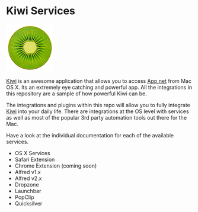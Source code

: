 # Kiwi Services

![Kiwi for App.net](Kiwi-128.png)

[Kiwi](http://kiwi-app.net) is an awesome application that allows you to access [App.net](http://app.net) from Mac OS X. Its an extremely eye catching and powerful app. All the integrations in this repository are a sample of how powerful Kiwi can be. 

The integrations and plugins within this repo will allow you to fully integrate [Kiwi](http://kiwi-app.net) into your daily life. There are integrations at the OS level with services as well as most of the popular 3rd party automation tools out there for the Mac. 

Have a look at the individual documentation for each of the available services. 

* OS X Services
* Safari Extension
* Chrome Extension (coming soon)
* Alfred v1.x
* Alfred v2.x
* Dropzone
* Launchbar
* PopClip
* Quicksilver
